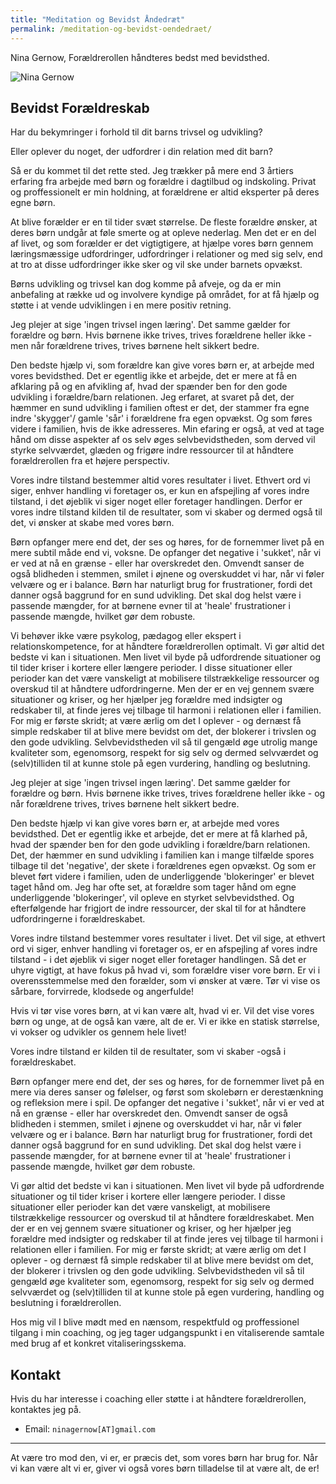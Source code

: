 ```yaml
---
title: "Meditation og Bevidst Åndedræt"
permalink: /meditation-og-bevidst-oendedraet/
---
```


Nina Gernow, Forældrerollen håndteres bedst med bevidsthed.

![Nina Gernow](/assets/images/nina-gernow-photo-small01.jpg) 


## Bevidst Forældreskab

Har du bekymringer i forhold til dit barns trivsel og udvikling?

Eller oplever du noget, der udfordrer i din relation med dit barn?

Så er du kommet til det rette sted. Jeg trækker på mere end 3 årtiers erfaring fra arbejde med børn og forældre i dagtilbud og indskoling. Privat og proffessionelt er min holdning, at forældrene er altid eksperter på deres egne børn. 

At blive forælder er en til tider svæt størrelse. De fleste forældre ønsker, at deres børn undgår at føle smerte og at opleve nederlag. Men det er en del af livet, og som forælder er det vigtigtigere, at hjælpe vores børn gennem læringsmæssige udfordringer, udfordringer i relationer og med sig selv, end at tro at disse udfordringer ikke sker og vil ske under barnets opvækst.


Børns udvikling og trivsel kan dog komme på afveje, og da er min anbefaling at række ud og involvere kyndige på området, for at få hjælp og støtte i at vende udviklingen i en mere positiv retning.
  

Jeg plejer at sige 'ingen trivsel ingen læring'. Det samme gælder for forældre og børn. Hvis børnene ikke trives, trives forældrene heller ikke - men når forældrene trives, trives børnene helt sikkert bedre.
  
Den bedste hjælp vi, som forældre kan give vores børn er, at arbejde med vores bevidsthed. Det er egentlig ikke et arbejde, det er mere at få en afklaring på og en afvikling af, hvad der spænder ben for den gode udvikling i forældre/barn relationen. Jeg erfaret, at svaret på det, der hæmmer en sund udvikling i familien oftest er det, der stammer fra egne indre 'skygger'/ gamle 'sår' i forældrene fra egen opvækst. Og som føres videre i familien, hvis de ikke adresseres. Min efaring er også, at ved at tage hånd om disse aspekter af os selv øges selvbevidstheden, som derved vil styrke selvværdet, glæden og frigøre indre ressourcer til at håndtere forældrerollen fra et højere perspectiv.

Vores indre tilstand bestemmer altid vores resultater i livet. Ethvert ord vi siger, enhver handling vi foretager os, er kun en afspejling af vores indre tilstand, i det øjeblik vi siger noget eller foretager handlingen. Derfor er vores indre tilstand kilden til de resultater, som vi skaber og dermed også til det, vi ønsker at skabe med vores børn.

Børn opfanger mere end det, der ses og høres, for de fornemmer livet på en mere subtil måde end vi, voksne. De opfanger det negative i 'sukket', når vi er ved at nå en grænse - eller har overskredet den. Omvendt sanser de også blidheden i stemmen, smilet i øjnene og overskuddet vi har, når vi føler velvære og er i balance. Børn har naturligt brug for frustrationer, fordi det danner også baggrund for en sund udvikling. Det skal dog helst være i passende mængder, for at børnene evner til at 'heale' frustrationer i passende mængde, hvilket gør dem robuste.

Vi behøver ikke være psykolog, pædagog eller ekspert i relationskompetence, for at håndtere forældrerollen optimalt. Vi gør altid det bedste vi kan i situationen. Men livet vil byde på udfordrende situationer og til tider kriser i kortere eller længere perioder. I disse situationer eller perioder kan det være vanskeligt at mobilisere tilstrækkelige ressourcer og overskud til at håndtere udfordringerne. Men der er en vej gennem svære situationer og kriser, og her hjælper jeg forældre med indsigter og redskaber til, at finde jeres vej tilbage til harmoni i relationen eller i familien. For mig er første skridt; at være ærlig om det I oplever - og dernæst få simple redskaber til at blive mere bevidst om det, der blokerer i trivslen og den gode udvikling. Selvbevidstheden vil så til gengæld øge utrolig mange kvaliteter som, egenomsorg, respekt for sig selv og dermed selvværdet og (selv)tilliden til at kunne stole på egen vurdering, handling og beslutning. 



Jeg plejer at sige 'ingen trivsel ingen læring'. Det samme gælder for forældre og børn. Hvis børnene ikke trives, trives forældrene heller ikke - og når forældrene trives, trives børnene helt sikkert bedre.

Den bedste hjælp vi kan give vores børn er, at arbejde med vores bevidsthed. Det er egentlig ikke et arbejde, det er mere at få klarhed på, hvad der spænder ben for den gode udvikling i forældre/barn relationen. Det, der hæmmer en sund udvikling i familien kan i mange tilfælde spores tilbage til det 'negative', der skete i forældrenes egen opvækst. Og som er blevet ført videre i familien, uden de underliggende 'blokeringer' er blevet taget hånd om. Jeg har ofte set, at forældre som tager hånd om egne underliggende 'blokeringer', vil opleve en styrket selvbevidsthed. Og efterfølgende har frigjort de indre ressourcer, der skal til for at håndtere udfordringerne i forældreskabet.

Vores indre tilstand bestemmer vores resultater i livet. Det vil sige, at ethvert ord vi siger, enhver handling vi foretager os, er en afspejling af vores indre tilstand - i det øjeblik vi siger noget eller foretager handlingen. Så det er uhyre vigtigt, at have fokus på hvad vi, som forældre viser vore børn. Er vi i overensstemmelse med den forælder, som vi ønsker at være. Tør vi vise os sårbare, forvirrede, klodsede og angerfulde!

Hvis vi tør vise vores børn, at vi kan være alt, hvad vi er. Vil det vise vores børn og unge, at de også kan være, alt de er. Vi er ikke en statisk størrelse, vi vokser og udvikler os gennem hele livet!

Vores indre tilstand er kilden til de resultater, som vi skaber -også i forældreskabet.

Børn opfanger mere end det, der ses og høres, for de fornemmer livet på en mere via deres sanser og følelser, og først som skolebørn er derestænkning og refleksion mere i spil. De opfanger det negative i 'sukket', når vi er ved at nå en grænse - eller har overskredet den. Omvendt sanser de også blidheden i stemmen, smilet i øjnene og overskuddet vi har, når vi føler velvære og er i balance. Børn har naturligt brug for frustrationer, fordi det danner også baggrund for en sund udvikling. Det skal dog helst være i passende mængder, for at børnene evner til at 'heale' frustrationer i passende mængde, hvilket gør dem robuste.

Vi gør altid det bedste vi kan i situationen. Men livet vil byde på udfordrende situationer og til tider kriser i kortere eller længere perioder. I disse situationer eller perioder kan det være vanskeligt, at mobilisere tilstrækkelige ressourcer og overskud til at håndtere forældreskabet. Men der er en vej gennem svære situationer og kriser, og her hjælper jeg forældre med indsigter og redskaber til at finde jeres vej tilbage til harmoni i relationen eller i familien. For mig er første skridt; at være ærlig om det I oplever - og dernæst få simple redskaber til at blive mere bevidst om det, der blokerer i trivslen og den gode udvikling. Selvbevidstheden vil så til gengæld øge kvaliteter som, egenomsorg, respekt for sig selv og dermed selvværdet og (selv)tilliden til at kunne stole på egen vurdering, handling og beslutning i forældrerollen. 



Hos mig vil I blive mødt med en nænsom, respektfuld og proffessionel tilgang i min coaching, og jeg tager udgangspunkt i en vitaliserende samtale med brug af et konkret vitaliseringsskema. 
  

## Kontakt

Hvis du har interesse i coaching eller støtte i at håndtere forældrerollen, kontaktes jeg på.
* Email: `ninagernow[AT]gmail.com`


---

At være tro mod den, vi er, er præcis det, som vores børn har brug for. Når vi kan være alt vi er, giver vi også vores børn tilladelse til at være alt, de er!

